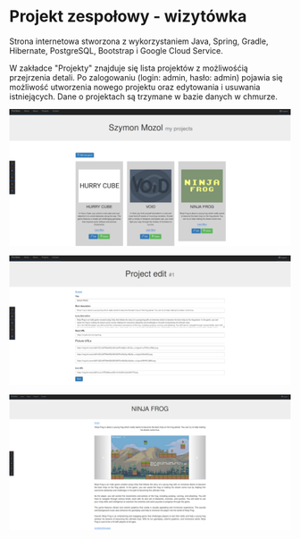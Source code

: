 # Projekt zespołowy - wizytówka

Strona internetowa stworzona z wykorzystaniem Java, Spring, Gradle, Hibernate, PostgreSQL, Bootstrap i Google Cloud Service.

W zakładce "Projekty" znajduje się lista projektów z możliwośćią przejrzenia detali. Po zalogowaniu (login: admin, hasło: admin) pojawia się możliwość utworzenia nowego projektu oraz edytowania i usuwania istniejących. Dane o projektach są trzymane w bazie danych w chmurze.

![](https://github.com/Mozikr/ProjectZespo-owy/blob/main/pic1.png)

![](https://github.com/Mozikr/ProjectZespo-owy/blob/main/pic2.png)

![](https://github.com/Mozikr/ProjectZespo-owy/blob/main/pic3.png)
